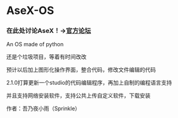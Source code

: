 # AseX-OS
### 在此处讨论AseX！→[官方论坛](https://github.com/LetzCoding/AseX-OS/discussions)

An OS made of python

还是个垃圾项目，等着有时间改改

预计以后加上图形化操作界面，整合代码，修改文件编辑的代码

2.1.0打算更新一个studio的代码编辑程序，再加上自制的编程语言支持

并且支持网络安装软件，支持公共上传自定义软件，下载安装

作者：吾乃夜小雨（Sprinkle）
